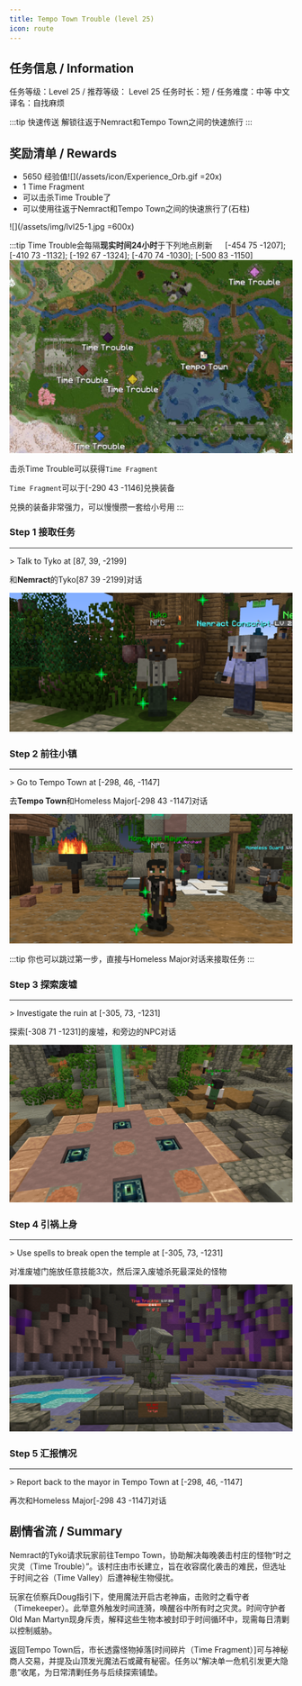 ```yaml
---
title: Tempo Town Trouble (level 25)
icon: route
---
```


## 任务信息 / Information
任务等级：Level 25 / 推荐等级： Level 25
任务时长：短 / 任务难度：中等
中文译名：自找麻烦

:::tip 快速传送
解锁往返于Nemract和Tempo Town之间的快速旅行
:::

## 奖励清单 / Rewards

+ 5650 经验值![](/assets/icon/Experience_Orb.gif =20x)
+ 1 Time Fragment
+ 可以击杀Time Trouble了
+ 可以使用往返于Nemract和Tempo Town之间的快速旅行了(石柱)

![](/assets/img/lvl25-1.jpg =600x)

:::tip
<mob>Time Trouble</mob>会每隔**现实时间24小时**于下列地点刷新
　
<CC>[-454 75 -1207]</CC>; <CC>[-410 73 -1132]</CC>; <CC>[-192 67 -1324]</CC>; <CC>[-470 74 -1030]</CC>; <CC>[-500 83 -1150]</CC>
![](/assets/img/lvl25-2.jpg)

击杀<mob>Time Trouble</mob>可以获得`Time Fragment`

`Time Fragment`可以于<CC>[-290 43 -1146]</CC>兑换装备

兑换的装备非常强力，可以慢慢攒一套给小号用
:::

### Step 1 接取任务
---
\> Talk to Tyko at [87, 39, -2199]

和**Nemract**的<NPC>Tyko</NPC><CC>[87 39 -2199]</CC>对话

![](/assets/img/lv25-1.png)

### Step 2 前往小镇
---
\> Go to Tempo Town at [-298, 46, -1147]

去**Tempo Town**和<NPC>Homeless Major</NPC><CC>[-298 43 -1147]</CC>对话

![](/assets/img/lv25-2.png)

:::tip
你也可以跳过第一步，直接与<NPC>Homeless Major</NPC>对话来接取任务
:::

### Step 3 探索废墟
---
\> Investigate the ruin at [-305, 73, -1231]

探索<CC>[-308 71 -1231]</CC>的废墟，和旁边的NPC对话

![](/assets/img/lv25-3.png)

### Step 4 引祸上身
--- 
\> Use spells to break open the temple at [-305, 73, -1231]

对准废墟门施放任意技能3次，然后深入废墟杀死最深处的怪物

![](/assets/img/lv25-4.png)

### Step 5 汇报情况
---
\> Report back to the mayor in Tempo Town at [-298, 46, -1147]

再次和<NPC>Homeless Major</NPC><CC>[-298 43 -1147]</CC>对话


## 剧情省流 / Summary

Nemract的Tyko请求玩家前往Tempo Town，协助解决每晚袭击村庄的怪物“时之灾灵（Time Trouble）”。该村庄由市长建立，旨在收容腐化袭击的难民，但选址于时间之谷（Time Valley）后遭神秘生物侵扰。

玩家在侦察兵Doug指引下，使用魔法开启古老神庙，击败时之看守者（Timekeeper）。此举意外触发时间涟漪，唤醒谷中所有时之灾灵。时间守护者Old Man Martyn现身斥责，解释这些生物本被封印于时间循环中，现需每日清剿以控制威胁。

返回Tempo Town后，市长透露怪物掉落[时间碎片（Time Fragment）]可与神秘商人交易，并提及山顶发光魔法石或藏有秘密。任务以“解决单一危机引发更大隐患”收尾，为日常清剿任务与后续探索铺垫。


